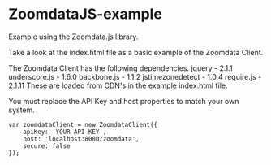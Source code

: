 ZoomdataJS-example
==================

Example using the Zoomdata.js library.

Take a look at the index.html file as a basic example of the Zoomdata Client. 

The Zoomdata Client has the following dependencies.
jquery - 2.1.1
underscore.js - 1.6.0
backbone.js - 1.1.2
jstimezonedetect - 1.0.4
require.js - 2.1.11
These are loaded from CDN's in the example index.html file.

You must replace the API Key and host properties to match your own system.

```
var zoomdataClient = new ZoomdataClient({
    apiKey: 'YOUR API KEY',
    host: 'localhost:8080/zoomdata',
    secure: false
});
```
